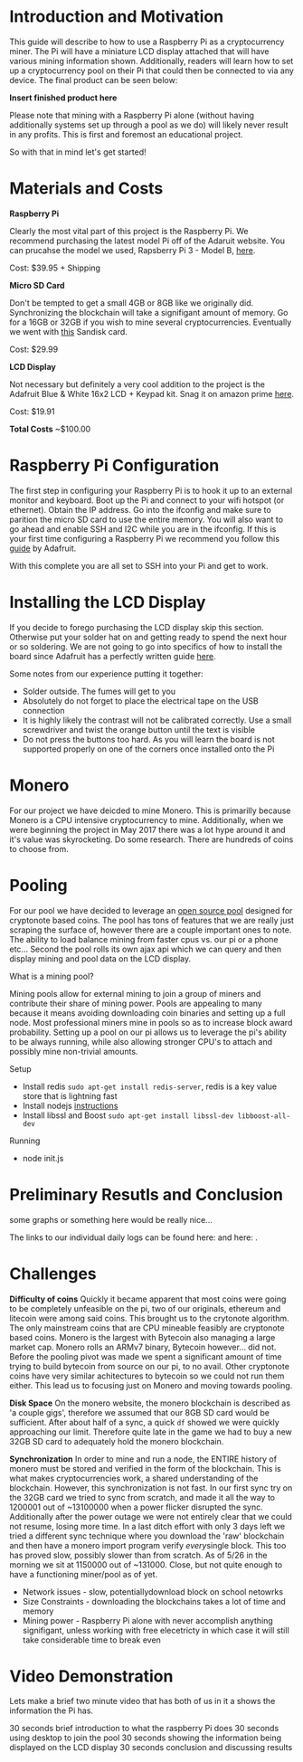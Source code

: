 # Introduction and Motivation 
This guide will describe to how to use a Raspberry Pi as a cryptocurrency miner.  The Pi will have a miniature LCD display attached that will have various mining information shown.  Additionally, readers will learn how to set up a cryptocurrency pool on their Pi that could then be connected to via any device. The final product can be seen below: 

**Insert finished product here**

Please note that mining with a Raspberry Pi alone (without having additionally systems set up through a pool as we do) will likely never result in any profits. This is first and foremost an educational project. 

So with that in mind let's get started! 

# Materials and Costs 
**Raspberry Pi**

Clearly the most vital part of this project is the Raspberry Pi. We recommend purchasing the latest model Pi off of the Adaruit website. You can prucahse the model we used, Rapsberry Pi 3 - Model B, [here](https://www.adafruit.com/product/3055).

Cost: $39.95 + Shipping

**Micro SD Card**

Don't be tempted to get a small 4GB or 8GB like we originally did. Synchronizing the blockchain will take a signifigant amount of memory. Go for a 16GB or 32GB if you wish to mine several cryptocurrencies. Eventually we went with [this](http://www.bestbuy.com/site/sandisk-pixtor-advanced-32gb-microsdhc-uhs-i-memory-card-red-gold/7801066.p?skuId=7801066&extStoreId=&ref=212&loc=1&ksid=cfee5b1a-3e22-4387-b064-eefd78af148e&ksprof_id=14&ksaffcode=pg174626&ksdevice=c&lsft=ref:212,loc:2) Sandisk card. 

Cost: $29.99

**LCD Display**

Not necessary but definitely a very cool addition to the project is the Adafruit Blue & White 16x2 LCD + Keypad kit. Snag it on amazon prime [here](https://www.amazon.com/ADAFRUIT-INDUSTRIES-1115-KEYPAD-RASPBERRY/dp/B00DK2A1KE/ref=sr_1_14?ie=UTF8&qid=1495047907&sr=8-14&keywords=adafruit+lcd+display).

Cost: $19.91

**Total Costs**
~$100.00 

# Raspberry Pi Configuration 
The first step in configuring your Raspberry Pi is to hook it up to an external monitor and keyboard. Boot up the Pi and connect to your wifi hotspot (or ethernet). Obtain the IP address. Go into the ifconfig and make sure to parition the micro SD card to use the entire memory. You will also want to go ahead and enable SSH and I2C while you are in the ifconfig. If this is your first time configuring a Raspberry Pi we recommend you follow this [guide](https://learn.adafruit.com/adafruits-raspberry-pi-lesson-2-first-time-configuration/overview) by Adafruit.  

With this complete you are all set to SSH into your Pi and get to work. 

# Installing the LCD Display 

If you decide to forego purchasing the LCD display skip this section. Otherwise put your solder hat on and getting ready to spend the next hour or so soldering. We are not going to go into specifics of how to install the board since Adafruit has a perfectly written guide [here](https://learn.adafruit.com/adafruit-16x2-character-lcd-plus-keypad-for-raspberry-pi/assembly).

Some notes from our experience putting it together:
* Solder outside. The fumes will get to you 
* Absolutely do not forget to place the electrical tape on the USB connection
* It is highly likely the contrast will not be calibrated correctly. Use a small screwdriver and twist the orange button  until the text is visible 
* Do not press the buttons too hard. As you will learn the board is not supported properly on one of the corners once installed onto the Pi  

# Monero 
For our project we have deicded to mine Monero. This is primarilly because Monero is a CPU intensive cryptocurrency to mine. Additionally, when we were beginning the project in May 2017 there was a lot hype around it and it's value was skyrocketing. Do some research. There are hundreds of coins to choose from. 


# Pooling 

For our pool we have decided to leverage an [open source pool](https://github.com/zone117x/node-cryptonote-pool) designed for cryptonote based coins. The pool has tons of features that we are really just scraping the surface of, however there are a couple important ones to note. The ability to load balance mining from faster cpus vs. our pi or a phone etc... Second the pool rolls its own ajax api which we can query and then display mining and pool data on the LCD display.

What is a mining pool?

Mining pools allow for external mining to join a group of miners and contribute their share of mining power. Pools are appealing to many because it means avoiding downloading coin binaries and setting up a full node. Most professional miners mine in pools so as to increase block award probability. Setting up a pool on our pi allows us to leverage the pi's ability to be always running, while also allowing stronger CPU's to attach and possibly mine non-trivial amounts.

Setup
* Install redis `sudo apt-get install redis-server`, redis is a key value store that is lightning fast
* Install nodejs [instructions](https://nodejs.org/en/download/package-manager/)
* Install libssl and Boost `sudo apt-get install libssl-dev libboost-all-dev`

Running
* node init.js

# Preliminary Resutls and Conclusion 

some graphs or something here would be really nice...

The links to our individual daily logs can be found here: and here: . 

# Challenges

**Difficulty of coins**
Quickly it became apparent that most coins were going to be completely unfeasible on the pi, two of our originals, ethereum and litecoin were among said coins. This brought us to the crytonote algorithm. The only mainstream coins that are CPU mineable feasibly are cryptonote based coins. Monero is the largest with Bytecoin also managing a large market cap. Monero rolls an ARMv7 binary, Bytecoin however... did not. Before the pooling pivot was made we spent a significant amount of time trying to build bytecoin from source on our pi, to no avail. Other cryptonote coins have very similar achitectures to bytecoin so we could not run them either. This lead us to focusing just on Monero and moving towards pooling.

**Disk Space**
On the monero website, the monero blockchain is described as 'a couple gigs', therefore we assumed that our 8GB SD card would be sufficient. After about half of a sync, a quick `df` showed we were quickly approaching our limit. Therefore quite late in the game we had to buy a new 32GB SD card to adequately hold the monero blockchain.

**Synchronization**
In order to mine and run a node, the ENTIRE history of monero must be stored and verified in the form of the blockchain. This is what makes cryptocurrencies work, a shared understanding of the blockchain. However, this synchronization is not fast. In our first sync try on the 32GB card we tried to sync from scratch, and made it all the way to 1200001 out of ~13100000 when a power flicker disrupted the sync. Additionally after the power outage we were not entirely clear that we could not resume, losing more time. In a last ditch effort with only 3 days left we tried a different sync technique where you download the 'raw' blockchain and then have a monero import program verify *every*single block. This too has proved slow, possibly slower than from scratch. As of 5/26 in the morning we sit at 1150000 out of ~131000. Close, but not quite enough to have a functioning miner/pool as of yet. 

* Network issues - slow, potentiallydownload block on school netowrks 
* Size Constraints - downloading the blockchains takes a lot of time and memory 
* Mining power - Raspberry Pi alone with never accomplish anything signifigant, unless working with free elecetricty in which case it will still take considerable time to break even 



# Video Demonstration 

Lets make a brief two minute video that has both of us in it a shows the information the Pi has.

30 seconds brief introduction to what the raspberry Pi does 
30 seconds using desktop to join the pool 
30 seconds showing the information being displayed on the LCD display 
30 seconds conclusion and discussing results 
